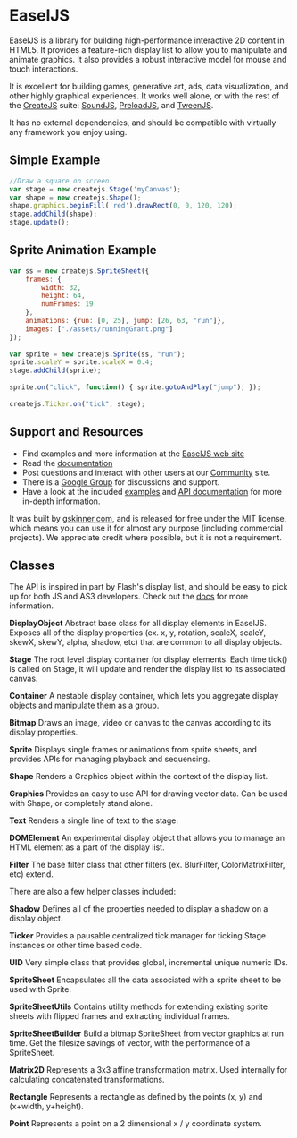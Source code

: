 # EaselJS

EaselJS is a library for building high-performance interactive 2D content in HTML5. It provides a feature-rich display list to allow you to manipulate and animate graphics. It also provides a robust interactive model for mouse and touch interactions.

It is excellent for building games, generative art, ads, data visualization, and other highly graphical experiences. It works well alone, or with the rest of the [CreateJS](http://createjs.com/) suite: [SoundJS](http://createjs.com/SoundJS), [PreloadJS](http://createjs.com/PreloadJS), and [TweenJS](http://createjs.com/TweenJS).

It has no external dependencies, and should be compatible with virtually any framework you enjoy using.

## Simple Example

```javascript
//Draw a square on screen.
var stage = new createjs.Stage('myCanvas');
var shape = new createjs.Shape();
shape.graphics.beginFill('red').drawRect(0, 0, 120, 120);
stage.addChild(shape);
stage.update();
```

## Sprite Animation Example
```javascript
var ss = new createjs.SpriteSheet({
	frames: {
		width: 32,
		height: 64,
		numFrames: 19
	},
	animations: {run: [0, 25], jump: [26, 63, "run"]},
	images: ["./assets/runningGrant.png"]
});
	
var sprite = new createjs.Sprite(ss, "run");
sprite.scaleY = sprite.scaleX = 0.4;
stage.addChild(sprite);
	
sprite.on("click", function() { sprite.gotoAndPlay("jump"); });
	
createjs.Ticker.on("tick", stage);
```

## Support and Resources
* Find examples and more information at the [EaselJS web site](http://easeljs.com/)
* Read the [documentation](http://createjs.com/Docs/EaselJS)
* Post questions and interact with other users at our [Community](http://community.createjs.com) site.
* There is a [Google Group](http://groups.google.com/group/createjs-discussion) for discussions and support.
* Have a look at the included [examples](https://github.com/CreateJS/EaselJS/tree/master/examples) and [API documentation](http://createjs.com/Docs/EaselJS/) for more in-depth information.

It was built by [gskinner.com](http://www.gskinner.com), and is released for free under the MIT license, which means you
can use it for almost any purpose (including commercial projects). We appreciate credit where possible, but it is not a requirement.


## Classes

The API is inspired in part by Flash's display list, and should be easy to pick up for both JS and AS3 developers. Check out the [docs](http://createjs.com/Docs/EaselJS/) for more information.

**DisplayObject**
Abstract base class for all display elements in EaselJS. Exposes all of the display properties (ex. x, y, rotation, scaleX, scaleY, skewX, skewY, alpha, shadow, etc) that are common to all display objects.

**Stage**
The root level display container for display elements. Each time tick() is called on Stage, it will update and render the display list to its associated canvas.

**Container**
A nestable display container, which lets you aggregate display objects and manipulate them as a group.

**Bitmap**
Draws an image, video or canvas to the canvas according to its display properties.

**Sprite**
Displays single frames or animations from sprite sheets, and provides APIs for managing playback and sequencing.

**Shape**
Renders a Graphics object within the context of the display list.

**Graphics**
Provides an easy to use API for drawing vector data. Can be used with Shape, or completely stand alone.

**Text**
Renders a single line of text to the stage.

**DOMElement**
An experimental display object that allows you to manage an HTML element as a part of the display list.

**Filter**
The base filter class that other filters (ex. BlurFilter, ColorMatrixFilter, etc) extend.


There are also a few helper classes included:

**Shadow**
Defines all of the properties needed to display a shadow on a display object.

**Ticker**
Provides a pausable centralized tick manager for ticking Stage instances or other time based code.

**UID**
Very simple class that provides global, incremental unique numeric IDs.

**SpriteSheet**
Encapsulates all the data associated with a sprite sheet to be used with Sprite.

**SpriteSheetUtils**
Contains utility methods for extending existing sprite sheets with flipped frames and extracting individual frames.

**SpriteSheetBuilder**
Build a bitmap SpriteSheet from vector graphics at run time. Get the filesize savings of vector, with the performance
of a SpriteSheet.

**Matrix2D**
Represents a 3x3 affine transformation matrix. Used internally for calculating concatenated transformations.

**Rectangle**
Represents a rectangle as defined by the points (x, y) and (x+width, y+height).

**Point**
Represents a point on a 2 dimensional x / y coordinate system.
